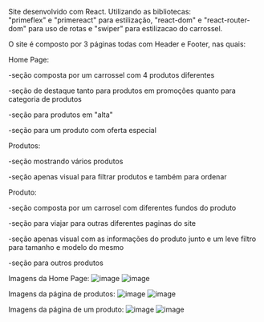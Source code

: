 Site desenvolvido com React.
Utilizando as bibliotecas:     
    "primeflex" e "primereact" para estilização,
    "react-dom" e "react-router-dom" para uso de rotas e 
    "swiper" para estilizacao do carrossel.

O site é composto por 3 páginas todas com Header e Footer, nas quais:

Home Page:

-seção composta por um carrossel com 4 produtos diferentes

-seção de destaque tanto para produtos em promoções quanto para categoria de produtos

-seção para produtos em "alta"

-seção para um produto com oferta especial

Produtos:

-seção mostrando vários produtos

-seção apenas visual para filtrar produtos e também para ordenar

Produto:

-seção composta por um carrosel com diferentes fundos do produto

-seção para viajar para outras diferentes paginas do site

-seção apenas visual com as informações do produto junto e um leve filtro para tamanho e modelo do mesmo

-seção para outros produtos

Imagens da Home Page:
![image](https://github.com/user-attachments/assets/facd54fc-b653-4cec-98d4-78f0bfa85d01)
![image](https://github.com/user-attachments/assets/9e4a56c1-7757-42a1-bd8d-94c01e147ba2)

Imagens da página de produtos:
![image](https://github.com/user-attachments/assets/cfff1d28-97b9-4e59-a484-28a1c55e0653)
![image](https://github.com/user-attachments/assets/00b686af-f60d-4092-9c2f-9b778cba7ba0)

Imagens da página de um produto:
![image](https://github.com/user-attachments/assets/8a255d3a-ad07-4918-955d-6d7b7504f96c)
![image](https://github.com/user-attachments/assets/a3157dbb-b54b-4f5c-a903-d2285211769c)

